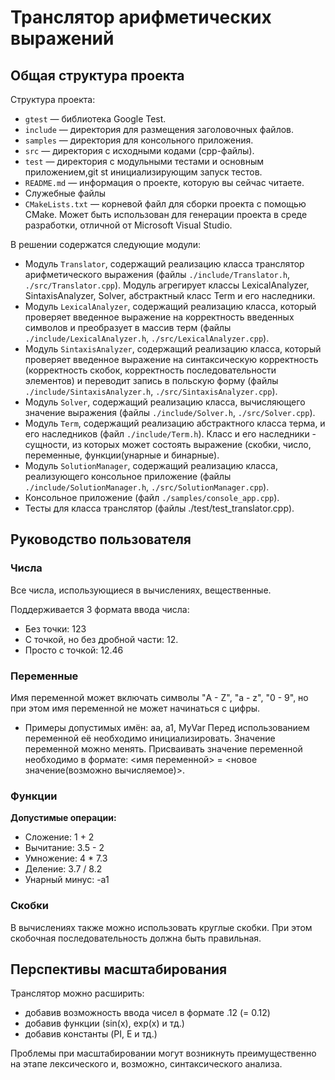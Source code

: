 # Транслятор арифметических выражений

## Общая структура проекта

Структура проекта:

  - `gtest` — библиотека Google Test.
  - `include` — директория для размещения заголовочных файлов.
  - `samples` — директория для консольного приложения.
  - `src` — директория с исходными кодами (cpp-файлы).
  - `test` — директория с модульными тестами и основным приложением,git st
    инициализирующим запуск тестов.
  - `README.md` — информация о проекте, которую вы сейчас читаете.
  - Служебные файлы
  - `CMakeLists.txt` — корневой файл для сборки проекта с помощью CMake. Может
    быть использован для генерации проекта в среде разработки, отличной от
    Microsoft Visual Studio.

В решении содержатся следующие модули:

  - Модуль `Translator`, содержащий реализацию класса транслятор арифметического выражения (файлы 
    `./include/Translator.h`, `./src/Translator.cpp`). Модуль агрегирует классы LexicalAnalyzer,
    SintaxisAnalyzer, Solver, абстрактный класс Term и его наследники.
  - Модуль `LexicalAnalyzer`, содержащий реализацию класса, который проверяет введенное выражение
    на корректность введенных символов и преобразует в массив терм (файлы `./include/LexicalAnalyzer.h`,
    `./src/LexicalAnalyzer.cpp`). 
  - Модуль `SintaxisAnalyzer`, содержащий реализацию класса, который проверяет введенное выражение
    на синтаксическую корректность (корректность скобок, корректность последовательности элементов)
    и переводит запись в польскую форму (файлы `./include/SintaxisAnalyzer.h`, `./src/SintaxisAnalyzer.cpp`). 
  - Модуль `Solver`, содержащий реализацию класса, вычисляющего значение выражения (файлы 
    `./include/Solver.h`, `./src/Solver.cpp`).
  - Модуль `Term`, содержащий реализацию абстрактного класса терма, и его наследников (файл `./include/Term.h`).
    Класс и его наследники - сущности, из которых может состоять выражение (скобки, число,
    переменные, функции(унарные и бинарные).
  - Модуль `SolutionManager`, содержащий реализацию класса, реализующего консольное приложение (файлы 
    `./include/SolutionManager.h`, `./src/SolutionManager.cpp`).
  - Консольное приложение (файл `./samples/console_app.cpp`).
  - Тесты для класса транслятор (файлы ./test/test_translator.cpp).

## Руководство пользователя

### Числа
 
Все числа, использующиеся в вычислениях, вещественные.

Поддерживается 3 формата ввода числа:
  - Без точки: 123
  - С точкой, но без дробной части: 12.
  - Просто с точкой: 12.46

### Переменные

Имя переменной может включать символы "A - Z", "a - z", "0 - 9", но при этом имя переменной не может начинаться с цифры.
 - Примеры допустимых имён: aa, a1, MyVar
Перед использованием переменной её необходимо инициализировать. Значение переменной можно менять.
Присваивать значение переменной необходимо в формате: <имя переменной> = <новое значение(возможно вычисляемое)>.

### Функции

__Допустимые операции:__
 
 - Сложение: 1 + 2
 - Вычитание: 3.5 - 2
 - Умножение: 4 * 7.3
 - Деление: 3.7 / 8.2
 - Унарный минус: -a1

### Скобки

В вычислениях также можно использовать круглые скобки.
При этом скобочная последовательность должна быть правильная.

## Перспективы масштабирования 

Транслятор можно расширить:
 - добавив возможность ввода чисел в формате .12 (= 0.12)
 - добавив функции (sin(x), exp(x) и тд.)
 - добавив константы (PI, E и тд.)

Проблемы при масштабировании могут возникнуть преимущественно на этапе лексического и, возможно, синтаксического анализа.









